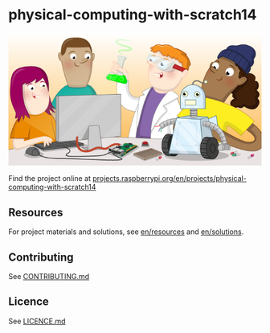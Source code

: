 # physical-computing-with-scratch14

![physical-computing-with-scratch14](banner.png)

Find the project online at [projects.raspberrypi.org/en/projects/physical-computing-with-scratch14](https://projects.raspberrypi.org/en/projects/physical-computing-with-scratch14)

## Resources
For project materials and solutions, see [en/resources](https://github.com/raspberrypilearning/physical-computing-with-scratch14/tree/master/en/resources) and [en/solutions](https://github.com/raspberrypilearning/physical-computing-with-scratch14/tree/master/en/solutions).

## Contributing
See [CONTRIBUTING.md](CONTRIBUTING.md)

## Licence
 See [LICENCE.md](LICENCE.md)